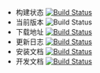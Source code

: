 - 构建状态 [![Build Status](https://ci.yumc.pw/job/Minecraft/job/MiaoScript/badge/icon?style=flat-square)](https://ci.yumc.pw/job/Minecraft/job/MiaoScript/)
- 当前版本 ![Build Status](https://ci.yumc.pw/job/Minecraft/job/MiaoScript/badge/icon?style=flat-square&subject=VERSION&status=0.1.0beta&color=darkturquoise)
- 下载地址 [![Build Status](https://ci.yumc.pw/job/Minecraft/job/MiaoScript/badge/icon?style=flat-square&subject=MiaoScript&status=DOWNLOAD&color=darkgreen)](http://w.yumc.pw/free.html#MiaoScript-download)
- 更新日志 [![Build Status](https://ci.yumc.pw/job/Minecraft/job/MiaoScript/badge/icon?style=flat-square&subject=MiaoScript&status=CHANGELOG&color=green)](https://docs.yumc.pw/MiaoScript/CHANGELOG.html)
- 安装文档 [![Build Status](https://ci.yumc.pw/job/Minecraft/job/MiaoScript/badge/icon?style=flat-square&subject=MiaoScript&status=MiaoDoc%20USER&color=red)](https://docs.yumc.pw/MiaoScript/1-user/1.1-check-env.html)
- 开发文档 [![Build Status](https://ci.yumc.pw/job/Minecraft/job/MiaoScript/badge/icon?style=flat-square&subject=MiaoScript&status=MiaoDoc%20DEVELOP&color=darkred)](https://docs.yumc.pw/MiaoScript/2-develop/1.1-check-env.html)
